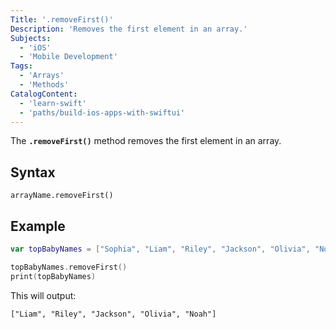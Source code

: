 ```yaml
---
Title: '.removeFirst()'
Description: 'Removes the first element in an array.'
Subjects:
  - 'iOS'
  - 'Mobile Development'
Tags:
  - 'Arrays'
  - 'Methods'
CatalogContent:
  - 'learn-swift'
  - 'paths/build-ios-apps-with-swiftui'
---
```


The **`.removeFirst()`** method removes the first element in an array.

## Syntax

```pseudo
arrayName.removeFirst()
```

## Example

```swift
var topBabyNames = ["Sophia", "Liam", "Riley", "Jackson", "Olivia", "Noah"]

topBabyNames.removeFirst()
print(topBabyNames)
```

This will output:

```shell
["Liam", "Riley", "Jackson", "Olivia", "Noah"]
```
